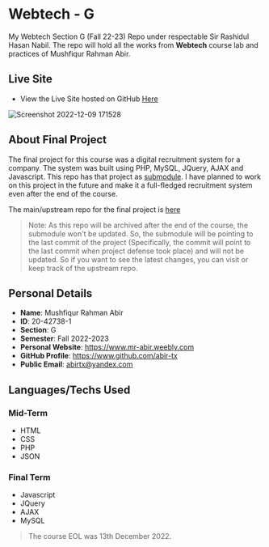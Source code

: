 # Webtech - G

My Webtech Section G (Fall 22-23) Repo under respectable Sir Rashidul Hasan Nabil. The repo will hold all the works from **Webtech** course lab and practices of Mushfiqur Rahman Abir.

## Live Site

- View the Live Site hosted on GitHub [Here](https://webtech.abirtx.repl.co/)

![Screenshot 2022-12-09 171528](https://user-images.githubusercontent.com/28858998/206690478-a423ed08-7932-45e4-87b6-972b5957239e.png)

## About Final Project

The final project for this course was a digital recruitment system for a company. The system was built using PHP, MySQL, JQuery, AJAX and Javascript. This repo has that project as [submodule](/EzRecruit/). I have planned to work on this project in the future and make it a full-fledged recruitment system even after the end of the course.

The main/upstream repo for the final project is [here](https://github.com/Abir-Tx/EzRecruit)

> Note: As this repo will be archived after the end of the course, the submodule won't be updated. So, the submodule will be pointing to the last commit of the project (Specifically, the commit will point to the last commit when project defense took place) and will not be updated. So if you want to see the latest changes, you can visit or keep track of the upstream repo.

## Personal Details

- **Name**: Mushfiqur Rahman Abir
- **ID**: 20-42738-1
- **Section**: G
- **Semester**: Fall 2022-2023
- **Personal Website**: https://www.mr-abir.weebly.com
- **GitHub Profile**: https://www.github.com/abir-tx
- **Public Email**: abirtx@yandex.com

## Languages/Techs Used

### Mid-Term

- HTML
- CSS
- PHP
- JSON

### Final Term

- Javascript
- JQuery
- AJAX
- MySQL

> The course EOL was 13th December 2022.
